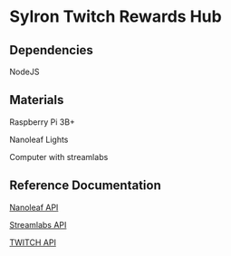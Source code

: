 # Sylron Twitch Rewards Hub


## Dependencies 
NodeJS

## Materials
Raspberry Pi 3B+

Nanoleaf Lights

Computer with streamlabs

## Reference Documentation
[Nanoleaf API](https://forum.nanoleaf.me/docs)

[Streamlabs API](https://dev.streamlabs.com/docs)

[TWITCH API](https://dev.twitch.tv/docs/api/)


